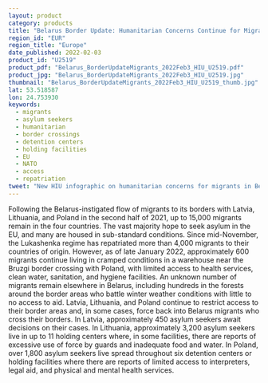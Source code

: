 ```yaml
---
layout: product
category: products
title: "Belarus Border Update: Humanitarian Concerns Continue for Migrants in Belarus, Latvia, Lithuania, & Poland"
region_id: "EUR" 
region_title: "Europe" 
date_published: 2022-02-03
product_id: "U2519"
product_pdf: "Belarus_BorderUpdateMigrants_2022Feb3_HIU_U2519.pdf"
product_jpg: "Belarus_BorderUpdateMigrants_2022Feb3_HIU_U2519.jpg"
thumbnail: "Belarus_BorderUpdateMigrants_2022Feb3_HIU_U2519_thumb.jpg"
lat: 53.518587
lon: 24.753930
keywords:
  - migrants
  - asylum seekers
  - humanitarian
  - border crossings
  - detention centers
  - holding facilities
  - EU
  - NATO
  - access
  - repatriation
tweet: "New HIU infographic on humanitarian concerns for migrants in Belarus, Latvia, Lithuania, & Poland."
---
```

Following the Belarus-instigated flow of migrants to its borders with Latvia, Lithuania, and Poland in the second half of 2021, up to 15,000 migrants remain in the four countries. The vast majority hope to seek asylum in the EU, and many are housed in sub-standard conditions. Since mid-November, the Lukashenka regime has repatriated more than 4,000 migrants to their countries of origin. However, as of late January 2022, approximately 600 migrants continue living in cramped conditions in a warehouse near the Bruzgi border crossing with Poland, with limited access to health services, clean water, sanitation, and hygiene facilities. An unknown number of migrants remain elsewhere in Belarus, including hundreds in the forests around the border areas who battle winter weather conditions with little to no access to aid. Latvia, Lithuania, and Poland continue to restrict access to their border areas and, in some cases, force back into Belarus migrants who cross their borders. In Latvia, approximately 450 asylum seekers await decisions on their cases. In Lithuania, approximately 3,200 asylum seekers live in up to 11 holding centers where, in some facilities, there are reports of excessive use of force by guards and inadequate food and water. In Poland, over 1,800 asylum seekers live spread throughout six detention centers or holding facilities where there are reports of limited access to interpreters, legal aid, and physical and mental health services.
